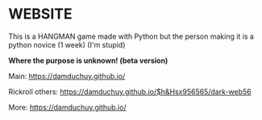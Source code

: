 # WEBSITE
This is a HANGMAN game made with Python but the person making it is a python novice (1 week)
(I'm stupid)

**Where the purpose is unknown! (beta version)**

Main: https://damduchuy.github.io/

Rickroll others: https://damduchuy.github.io/$h&Hsx956565/dark-web56

More: https://damduchuy.github.io/

